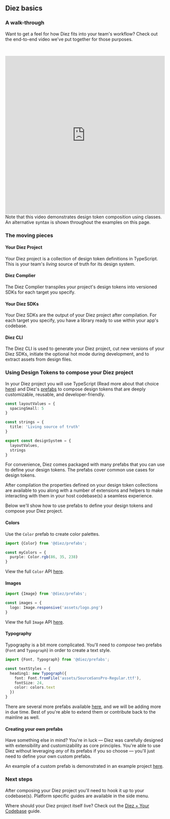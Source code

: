 ## Diez basics

### A walk-through
Want to get a feel for how Diez fits into your team's workflow? Check out the end-to-end video we've put together for those purposes.
<iframe style="margin-top:30px" width="100%" height="500" src="https://www.youtube.com/embed/41xMXV52Uwo" frameborder="0" allow="accelerometer, autoplay, encrypted-media, gyroscope, picture-in-picture" allowfullscreen></iframe>

<div class="aside">Note that this video demonstrates design token composition using classes. An alternative syntax is shown throughout the examples on this page.</div>

### The moving pieces

#### Your Diez Project

Your Diez project is a collection of design token definitions in TypeScript. This is your team's _living_ source of truth for its design system.

#### Diez Complier

The Diez Complier transpiles your project's design tokens into versioned SDKs for each target you specify.

#### Your Diez SDKs

Your Diez SDKs are the output of your Diez project after compilation. For each target you specify, you have a library ready to use within your app's codebase.

#### Diez CLI

The Diez CLI is used to generate your Diez project, cut new versions of your Diez SDKs, initiate the optional hot mode during development, and to extract assets from design files.

### Using Design Tokens to compose your Diez project

In your Diez project you will use TypeScript (Read more about that choice [here](/faq/#typescript)) and Diez's [prefabs](/glossary#prefabs) to compose design tokens that are deeply customizable, reusable, and developer-friendly.


```typescript
const layoutValues = {
  spacingSmall: 5
}

const strings = {
  title: 'Living source of truth'
}

export const designSystem = {
  layoutValues,
  strings
}
```

For convenience, Diez comes packaged with many prefabs that you can use to define your design tokens. The prefabs cover common use cases for design tokens.

After compilation the properties defined on your design token collections are available to you along with a number of extensions and helpers to make interacting with them in your host codebase(s) a seamless experience.

Below we'll show how to use prefabs to define your design tokens and compose your Diez project.

#### Colors

Use the `Color` prefab to create color palettes.

```typescript
import {Color} from '@diez/prefabs';

const myColors = {
  purple: Color.rgb(86, 35, 238)
}
```

View the full `Color` API [here](/docs/latest/classes/prefabs.color.html).

#### Images

```typescript
import {Image} from '@diez/prefabs';

const images = {
  logo: Image.responsive('assets/logo.png')
}
```

View the full `Image` API [here](/docs/latest/classes/prefabs.image.html).

#### Typography

Typography is a bit more complicated. You'll need to _compose_ two prefabs (`Font` and `Typograph`) in order to create a text style.

```typescript
import {Font, Typograph} from '@diez/prefabs';

const textStyles = {
  heading1: new Typograph({
    font: Font.fromFile('assets/SourceSansPro-Regular.ttf'),
    fontSize: 24,
    color: colors.text
  })
}
```

There are several more prefabs available [here](/docs/latest/modules/prefabs.html), and we will be adding more in due time. Best of you're able to extend them or contribute back to the mainline as well.

#### Creating your own prefabs

Have something else in mind? You're in luck — Diez was carefully designed with extensibility and customizability as core principles. You're able to use Diez without leveraging _any_ of its prefabs if you so choose — you'll just need to define your own custom prefabs.

An example of a custom prefab is demonstrated in an example project [here](https://github.com/diez/diez/blob/master/examples/lorem-ipsum/src/components/Margin.ts).

### Next steps

After composing your Diez project you'll need to hook it up to your codebase(s). Platform specific guides are available in the side menu.

Where should your Diez project itself live? Check out the [Diez + Your Codebase](/getting-started/your-codebase) guide.
